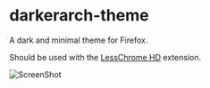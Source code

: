 darkerarch-theme
================

A dark and minimal theme for Firefox.

Should be used with the [LessChrome HD](https://addons.mozilla.org/en-US/firefox/addon/prospector-lessChrome-HD/) extension.

![ScreenShot](https://raw.github.com/Almehdi/darkerarch-theme/master/screenshot.png)
